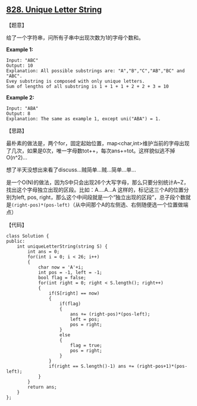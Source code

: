 ## [828. Unique Letter String](https://leetcode.com/contest/weekly-contest-83/problems/unique-letter-string/)

【题意】

给了一个字符串，问所有子串中出现次数为1的字母个数和。

**Example 1:**

```
Input: "ABC"
Output: 10
Explanation: All possible substrings are: "A","B","C","AB","BC" and "ABC".
Evey substring is composed with only unique letters.
Sum of lengths of all substring is 1 + 1 + 1 + 2 + 2 + 3 = 10
```

**Example 2:**

```
Input: "ABA"
Output: 8
Explanation: The same as example 1, except uni("ABA") = 1.
```



【思路】

最朴素的做法是，两个for，固定起始位置，map<char,int>维护当前的字母出现了几次，如果是0次，唯一字母数tot++，每次ans+=tot。这样貌似逃不掉O(n^2)...

想了半天没想出来看了discuss...贼简单...贼...简单...单...

是一个O(N)的做法，因为S中只会出现26个大写字母，那么只要分别统计A~Z，找出这个字母独立出现的区段。比如：A....A...A 这样的，标记这三个A的位置分别为left, pos, right，那么这个中间段就是一个“独立出现的区段”，总子段个数就是` (right-pos)*(pos-left) `（从中间那个A的左侧选、右侧随便选一个位置做端点）





【代码】

```
class Solution {
public:
    int uniqueLetterString(string S) {
    	int ans = 0;
        for(int i = 0; i < 26; i++)
		{
			char now = 'A'+i;
			int pos = -1, left = -1;
			bool flag = false;
			for(int right = 0; right < S.length(); right++)
			{
				if(S[right] == now) 
				{
					if(flag)
					{
						ans += (right-pos)*(pos-left);
						left = pos;
						pos = right;
					} 
					else
					{
						flag = true;
						pos = right;
					} 
				}
				if(right == S.length()-1) ans += (right-pos+1)*(pos-left);
			}
		} 
		return ans;
    }
};
```

